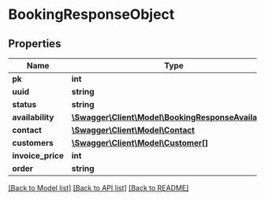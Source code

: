 # BookingResponseObject

## Properties
Name | Type | Description | Notes
------------ | ------------- | ------------- | -------------
**pk** | **int** |  | [optional] 
**uuid** | **string** |  | [optional] 
**status** | **string** |  | [optional] 
**availability** | [**\Swagger\Client\Model\BookingResponseAvailability**](BookingResponseAvailability.md) |  | [optional] 
**contact** | [**\Swagger\Client\Model\Contact**](Contact.md) |  | [optional] 
**customers** | [**\Swagger\Client\Model\Customer[]**](Customer.md) |  | [optional] 
**invoice_price** | **int** |  | [optional] 
**order** | **string** |  | [optional] 

[[Back to Model list]](../../README.md#documentation-for-models) [[Back to API list]](../../README.md#documentation-for-api-endpoints) [[Back to README]](../../README.md)

